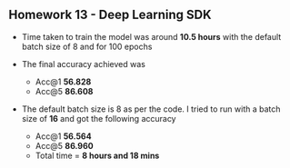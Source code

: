## Homework 13 - Deep Learning SDK

* Time taken to train the model was around **10.5 hours** with the default batch size of 8 and for 100 epochs

* The final accuracy achieved was 
  * Acc@1 **56.828**
  * Acc@5 **86.608**
  
* The default batch size is 8 as per the code. I tried to run with a batch size of **16** and got the following accuracy
  * Acc@1 **56.564** 
  * Acc@5 **86.960**
  * Total time = **8 hours and 18 mins**
